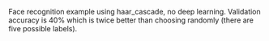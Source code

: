 Face recognition example using haar_cascade, no deep learning.
Validation accuracy is 40% which is twice better than choosing randomly (there are five possible labels).
